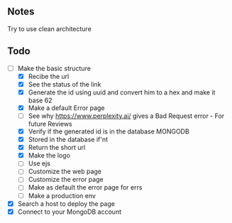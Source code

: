 ## Notes
Try to use clean architecture

## Todo
- [ ] Make the basic structure
    - [x] Recibe the url
    - [x] See the status of the link
    - [x] Generate the id using uuid and convert him to a hex and make it base 62
    - [x] Make a default Error page
    - [ ] See why https://www.perplexity.ai/ gives a Bad Request error - For future Reviews
    - [x] Verify if the generated id is in the database MONGODB
    - [x] Stored in the database if'nt
    - [x] Return the short url
    - [x] Make the logo
    - [ ] Use ejs
    - [ ] Customize the web page
    - [ ] Customize the error page
    - [ ] Make as default the error page for errs
    - [ ] Make a production env
- [x] Search a host to deploy the page
- [x] Connect to your MongoDB account
